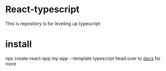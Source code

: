 # React-typescript
This is repository is for leveling up typescript
# install 
npx create-react-app my-app --template typescript
head over to [docs](https://create-react-app.dev/docs/adding-typescript/) for more

